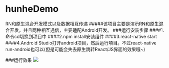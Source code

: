 # hunheDemo
RN和原生混合开发模式以及数据相互传递
#####该项目主要是演示RN和原生混合开发，并且两种相互通信，主要适配Android开发。
###运行安装步骤
####1.命令cd切换到项目中
####2.npm install安装组件
####3.react-native start 
####4.Android Studio打开android项目，然后运行项目。不过react-native run-android也可以(但是可能会失去原生跳转React/JS界面的效果哦~)

###运行效果
<img src="https://github.com/jiangqqlmj/hunheDemo/blob/master/react_native_demo.gif"/>
